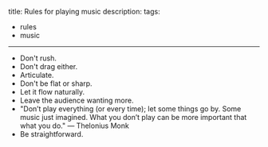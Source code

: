 title: Rules for playing music
description:
tags:
- rules
- music
---

- Don't rush.
- Don't drag either.
- Articulate.
- Don't be flat or sharp.
- Let it flow naturally.
- Leave the audience wanting more.
- "Don’t play everything (or every time); let some things go by. Some music just imagined. What you don’t play can be more important that what you do." — Thelonius Monk
- Be straightforward.